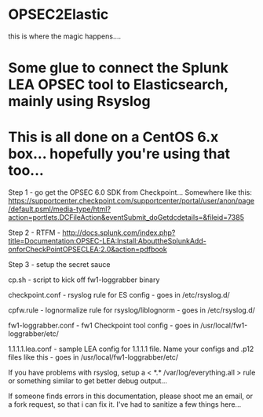 # OPSEC2Elastic
  this is where the magic happens....
# Some glue to connect the Splunk LEA OPSEC tool to Elasticsearch, mainly using Rsyslog
# This is all done on a CentOS 6.x box...  hopefully you're using that too...

Step 1 - go get the OPSEC 6.0 SDK from Checkpoint...  Somewhere like this: https://supportcenter.checkpoint.com/supportcenter/portal/user/anon/page/default.psml/media-type/html?action=portlets.DCFileAction&eventSubmit_doGetdcdetails=&fileid=7385 

Step 2 - RTFM - http://docs.splunk.com/index.php?title=Documentation:OPSEC-LEA:Install:AbouttheSplunkAdd-onforCheckPointOPSECLEA:2.0&action=pdfbook

Step 3 - setup the secret sauce 

cp.sh - script to kick off fw1-loggrabber binary 

checkpoint.conf - rsyslog rule for ES config - goes in /etc/rsyslog.d/

cpfw.rule - lognormalize rule for rsyslog/liblognorm - goes in /etc/rsyslog.d/

fw1-loggrabber.conf - fw1 Checkpoint tool config - goes in /usr/local/fw1-loggrabber/etc/

 1.1.1.1.lea.conf - sample LEA config for 1.1.1.1 file.  Name your configs and .p12 files like this - goes in
/usr/local/fw1-loggrabber/etc/
 
If you have problems with rsyslog, setup a  < \*.\*   /var/log/everything.all > rule or something similar to get better debug output... 

If someone finds errors in this documentation, please shoot me an email, or a fork request, so that i can fix it.  I've had to sanitize a few things here...
